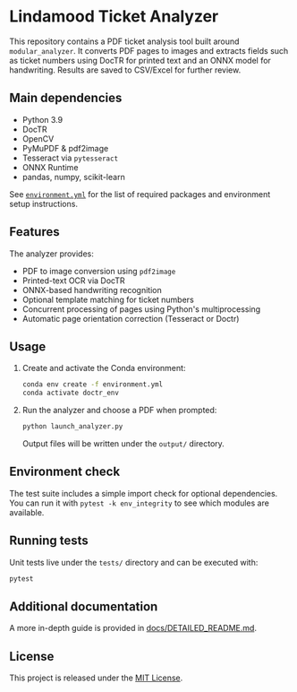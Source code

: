 
# Lindamood Ticket Analyzer

This repository contains a PDF ticket analysis tool built around
`modular_analyzer`. It converts PDF pages to images and extracts fields such
as ticket numbers using DocTR for printed text and an ONNX model for
handwriting. Results are saved to CSV/Excel for further review.

## Main dependencies
- Python 3.9
- DocTR
- OpenCV
- PyMuPDF & pdf2image
- Tesseract via `pytesseract`
- ONNX Runtime
- pandas, numpy, scikit-learn

See [`environment.yml`](environment.yml) for the list of required packages
and environment setup instructions.

## Features
The analyzer provides:

- PDF to image conversion using `pdf2image`
- Printed-text OCR via DocTR
- ONNX-based handwriting recognition
- Optional template matching for ticket numbers
- Concurrent processing of pages using Python's multiprocessing
- Automatic page orientation correction (Tesseract or Doctr)

## Usage
1. Create and activate the Conda environment:
   ```bash
   conda env create -f environment.yml
   conda activate doctr_env
   ```
2. Run the analyzer and choose a PDF when prompted:
   ```bash
   python launch_analyzer.py
   ```
   Output files will be written under the `output/` directory.

## Environment check
The test suite includes a simple import check for optional dependencies. You
can run it with `pytest -k env_integrity` to see which modules are available.

## Running tests
Unit tests live under the `tests/` directory and can be executed with:

```bash
pytest
```

## Additional documentation
A more in-depth guide is provided in
[docs/DETAILED_README.md](docs/DETAILED_README.md).

## License
This project is released under the [MIT License](LICENSE).

